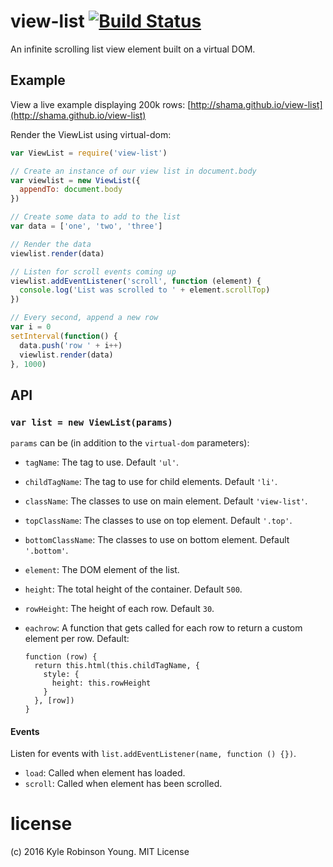 # view-list [![Build Status](http://img.shields.io/travis/shama/view-list.svg)](https://travis-ci.org/shama/view-list)

An infinite scrolling list view element built on a virtual DOM.

## Example

View a live example displaying 200k rows: [http://shama.github.io/view-list](http://shama.github.io/view-list)

Render the ViewList using virtual-dom:

```js
var ViewList = require('view-list')

// Create an instance of our view list in document.body
var viewlist = new ViewList({
  appendTo: document.body
})

// Create some data to add to the list
var data = ['one', 'two', 'three']

// Render the data
viewlist.render(data)

// Listen for scroll events coming up
viewlist.addEventListener('scroll', function (element) {
  console.log('List was scrolled to ' + element.scrollTop)
})

// Every second, append a new row
var i = 0
setInterval(function() {
  data.push('row ' + i++)
  viewlist.render(data)
}, 1000)
```

## API

### `var list = new ViewList(params)`

`params` can be (in addition to the `virtual-dom` parameters):

* `tagName`: The tag to use. Default `'ul'`.
* `childTagName`: The tag to use for child elements. Default `'li'`.
* `className`: The classes to use on main element. Default `'view-list'`.
* `topClassName`: The classes to use on top element. Default `'.top'`.
* `bottomClassName`: The classes to use on bottom element. Default `'.bottom'`.
* `element`: The DOM element of the list.
* `height`: The total height of the container. Default `500`.
* `rowHeight`: The height of each row. Default `30`.
* `eachrow`: A function that gets called for each row to return a custom element per row. Default:

  ```
  function (row) {
    return this.html(this.childTagName, {
      style: {
        height: this.rowHeight
      }
    }, [row])
  }
  ```

#### Events

Listen for events with `list.addEventListener(name, function () {})`.

* `load`: Called when element has loaded.
* `scroll`: Called when element has been scrolled.

# license
(c) 2016 Kyle Robinson Young. MIT License
